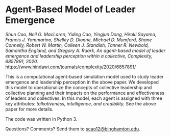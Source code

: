 # Agent-Based Model of Leader Emergence

*Shun Cao, Neil G. MacLaren, Yiding Cao, Yingjun Dong, Hiroki Sayama, Francis J. Yammarino, Shelley D. Dionne, Michael D. Mumford, Shane Connelly, Robert W. Martin, Colleen J. Standish, Tanner R. Newbold, Samantha England, and Gregory A. Ruark, An agent-based model of leader emergence and leadership perception within a collective, Complexity, 6857891, 2020.*
https://www.hindawi.com/journals/complexity/2020/6857891/

This is a computational agent-based simulation model used to study leader emergence and leadership perception in the above paper. We developed this model to operationalize the concepts of collective leadership and collective planning and their impacts on the performance and effectiveness of leaders and collectives. In this model, each agent is assigned with three key attributes: *talkativeness, intelligence, and credibility.* See the above paper for more details.

The code was written in Python 3.

Questions? Comments? Send them to scao12@binghamton.edu.

